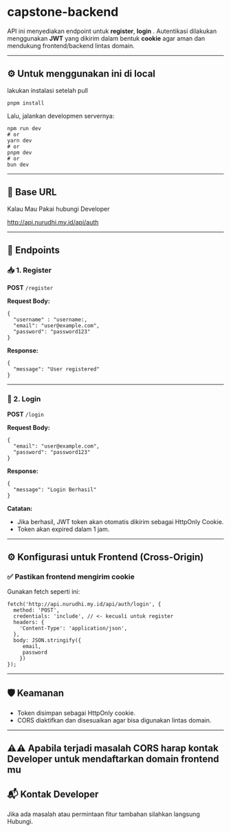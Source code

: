# capstone-backend

API ini menyediakan endpoint untuk **register**, **login** . Autentikasi dilakukan menggunakan **JWT** yang dikirim dalam bentuk **cookie** agar aman dan mendukung frontend/backend lintas domain.

---
## ⚙️ Untuk menggunakan ini di local

lakukan instalasi setelah pull

```
pnpm install
```

Lalu, jalankan developmen servernya:

```
npm run dev
# or
yarn dev
# or
pnpm dev
# or
bun dev
```

---

## 🔗 Base URL

Kalau Mau Pakai hubungi Developer

http://api.nurudhi.my.id/api/auth

---

## 🧾 Endpoints

### 📥 1. Register

**POST** `/register`

**Request Body:**
```
{
  "username" : "username:,
  "email": "user@example.com",
  "password": "password123"
}
```
**Response:**
```
{
  "message": "User registered"
}
```

---

### 🔐 2. Login

**POST** `/login`

**Request Body:**
```
{
  "email": "user@example.com",
  "password": "password123"
}
```

**Response:**
```
{
  "message": "Login Berhasil"
}
```

**Catatan:**
- Jika berhasil, JWT token akan otomatis dikirim sebagai HttpOnly Cookie.
- Token akan expired dalam 1 jam.

---

## ⚙️ Konfigurasi untuk Frontend (Cross-Origin)

### ✅ Pastikan frontend mengirim cookie

Gunakan fetch seperti ini:
```
fetch('http://api.nurudhi.my.id/api/auth/login', {
  method: 'POST',
  credentials: 'include', // <- kecuali untuk register
  headers: {
    'Content-Type': 'application/json',
  },
  body: JSON.stringify({
     email, 
     password 
    })
});
```

---

## 🛡️ Keamanan
- Token disimpan sebagai HttpOnly cookie.
- CORS diaktifkan dan disesuaikan agar bisa digunakan lintas domain.

---
## ⚠️⚠️ Apabila terjadi masalah **CORS** harap kontak Developer untuk mendaftarkan domain frontend mu 

## 📬 Kontak Developer
Jika ada masalah atau permintaan fitur tambahan silahkan langsung Hubungi.
